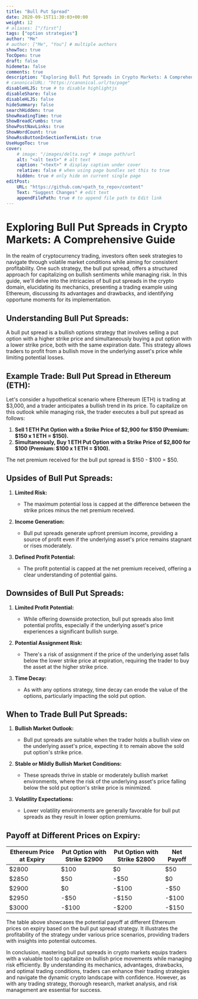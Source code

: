 ```yaml
---
title: "Bull Put Spread"
date: 2020-09-15T11:30:03+00:00
weight: 12
# aliases: ["/first"]
tags: ["option strategies"]
author: "Me"
# author: ["Me", "You"] # multiple authors
showToc: true
TocOpen: true
draft: false
hidemeta: false
comments: true
description: "Exploring Bull Put Spreads in Crypto Markets: A Comprehensive Guide"
# canonicalURL: "https://canonical.url/to/page"
disableHLJS: true # to disable highlightjs
disableShare: false
disableHLJS: false
hideSummary: false
searchHidden: true
ShowReadingTime: true
ShowBreadCrumbs: true
ShowPostNavLinks: true
ShowWordCount: true
ShowRssButtonInSectionTermList: true
UseHugoToc: true
cover:
    # image: "/images/delta.svg" # image path/url
    alt: "<alt text>" # alt text
    caption: "<text>" # display caption under cover
    relative: false # when using page bundles set this to true
    hidden: true # only hide on current single page
editPost:
    URL: "https://github.com/<path_to_repo>/content"
    Text: "Suggest Changes" # edit text
    appendFilePath: true # to append file path to Edit link
---
```


# Exploring Bull Put Spreads in Crypto Markets: A Comprehensive Guide

In the realm of cryptocurrency trading, investors often seek strategies to navigate through volatile market conditions while aiming for consistent profitability. One such strategy, the bull put spread, offers a structured approach for capitalizing on bullish sentiments while managing risk. In this guide, we'll delve into the intricacies of bull put spreads in the crypto domain, elucidating its mechanics, presenting a trading example using Ethereum, discussing its advantages and drawbacks, and identifying opportune moments for its implementation.

## Understanding Bull Put Spreads:

A bull put spread is a bullish options strategy that involves selling a put option with a higher strike price and simultaneously buying a put option with a lower strike price, both with the same expiration date. This strategy allows traders to profit from a bullish move in the underlying asset's price while limiting potential losses.

## Example Trade: Bull Put Spread in Ethereum (ETH):

Let's consider a hypothetical scenario where Ethereum (ETH) is trading at $3,000, and a trader anticipates a bullish trend in its price. To capitalize on this outlook while managing risk, the trader executes a bull put spread as follows:

1. **Sell 1 ETH Put Option with a Strike Price of $2,900 for $150 (Premium: $150 x 1 ETH = $150).**
2. **Simultaneously, Buy 1 ETH Put Option with a Strike Price of $2,800 for $100 (Premium: $100 x 1 ETH = $100).**

The net premium received for the bull put spread is $150 - $100 = $50.

## Upsides of Bull Put Spreads:

1. **Limited Risk:**
   - The maximum potential loss is capped at the difference between the strike prices minus the net premium received.
  
2. **Income Generation:**
   - Bull put spreads generate upfront premium income, providing a source of profit even if the underlying asset's price remains stagnant or rises moderately.
  
3. **Defined Profit Potential:**
   - The profit potential is capped at the net premium received, offering a clear understanding of potential gains.

## Downsides of Bull Put Spreads:

1. **Limited Profit Potential:**
   - While offering downside protection, bull put spreads also limit potential profits, especially if the underlying asset's price experiences a significant bullish surge.
  
2. **Potential Assignment Risk:**
   - There's a risk of assignment if the price of the underlying asset falls below the lower strike price at expiration, requiring the trader to buy the asset at the higher strike price.
  
3. **Time Decay:**
   - As with any options strategy, time decay can erode the value of the options, particularly impacting the sold put option.

## When to Trade Bull Put Spreads:

1. **Bullish Market Outlook:**
   - Bull put spreads are suitable when the trader holds a bullish view on the underlying asset's price, expecting it to remain above the sold put option's strike price.
  
2. **Stable or Mildly Bullish Market Conditions:**
   - These spreads thrive in stable or moderately bullish market environments, where the risk of the underlying asset's price falling below the sold put option's strike price is minimized.
  
3. **Volatility Expectations:**
   - Lower volatility environments are generally favorable for bull put spreads as they result in lower option premiums.

## Payoff at Different Prices on Expiry:

| Ethereum Price at Expiry | Put Option with Strike $2900 | Put Option with Strike $2800 | Net Payoff |
|--------------------------|-------------------------------|-------------------------------|------------|
| $2800                    | $100                          | $0                            | $50         |
| $2850                    | $50                           | -$50                         | $0          |
| $2900                    | $0                            | -$100                        | -$50       |
| $2950                    | -$50                          | -$150                        | -$100      |
| $3000                    | -$100                         | -$200                        | -$150      |

The table above showcases the potential payoff at different Ethereum prices on expiry based on the bull put spread strategy. It illustrates the profitability of the strategy under various price scenarios, providing traders with insights into potential outcomes.

In conclusion, mastering bull put spreads in crypto markets equips traders with a valuable tool to capitalize on bullish price movements while managing risk efficiently. By understanding its mechanics, advantages, drawbacks, and optimal trading conditions, traders can enhance their trading strategies and navigate the dynamic crypto landscape with confidence. However, as with any trading strategy, thorough research, market analysis, and risk management are essential for success.
